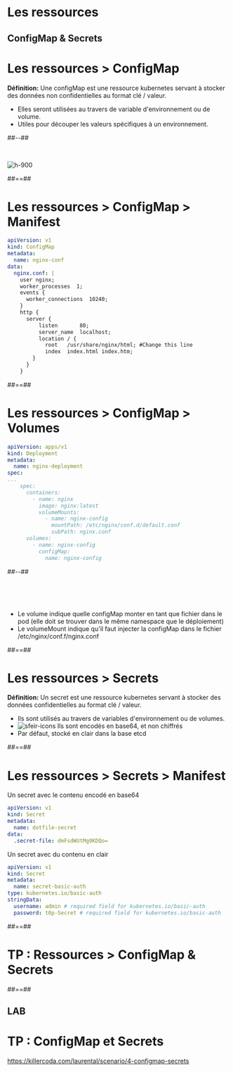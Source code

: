 <!-- .slide: class="transition"-->

# Les ressources
## ConfigMap & Secrets

<!-- .slide: class="two-column" -->

# Les ressources > **ConfigMap**

**Définition:** Une configMap est une ressource kubernetes servant à stocker des données non confidentielles au format clé / valeur. 
* Elles seront utilisées au travers de variable d'environnement ou de volume. 
* Utiles pour découper les valeurs spécifiques à un environnement.

##--##

<br>

![h-900](./assets/images/configmap.png)

##==##

<!-- .slide: class="with-code-bg-dark" -->

# Les ressources > ConfigMap > **Manifest**
```yaml
apiVersion: v1
kind: ConfigMap
metadata:
  name: nginx-conf
data:
  nginx.conf: |
    user nginx;
    worker_processes  1;
    events {
      worker_connections  10240;
    }
    http {
      server {
          listen       80;
          server_name  localhost;
          location / {
            root   /usr/share/nginx/html; #Change this line
            index  index.html index.htm;
        }
      }
    }
```

##==##

<!-- .slide: class="with-code-bg-dark two-column" -->

# Les ressources > ConfigMap > **Volumes**

```yaml
apiVersion: apps/v1
kind: Deployment
metadata:
  name: nginx-deployment
spec:
...
    spec:
      containers:
        - name: nginx
          image: nginx:latest
          volumeMounts:
            - name: nginx-config
              mountPath: /etc/nginx/conf.d/default.conf
              subPath: nginx.conf
      volumes:
        - name: nginx-config
          configMap:
            name: nginx-config
```
##--##

<br><br><br>

* Le volume indique quelle configMap monter en tant que fichier dans le pod (elle doit se trouver dans le même namespace que le déploiement)
* Le volumeMount indique qu'il faut injecter la configMap dans le fichier /etc/nginx/conf.f/nginx.conf

##==##

<!-- .slide: -->

# Les ressources > **Secrets**

**Définition:** Un secret est une ressource kubernetes servant à stocker des données confidentielles au format clé / valeur. 
* Ils sont utilisés au travers de variables d'environnement ou de volumes. 
* ![sfeir-icons](alert-triangle)<!-- .element: style="--icon-size:48px; --icon-color:red;" --> Ils sont encodés en base64, et non chiffrés
* Par défaut, stocké en clair dans la base etcd

##==##

<!-- .slide: class="with-code-bg-dark" -->

# Les ressources > Secrets > **Manifest**
Un secret avec le contenu encodé en base64
```yaml
apiVersion: v1
kind: Secret
metadata:
  name: dotfile-secret
data:
  .secret-file: dmFsdWUtMg0KDQo=
```

Un secret avec du contenu en clair
```yaml
apiVersion: v1
kind: Secret
metadata:
  name: secret-basic-auth
type: kubernetes.io/basic-auth
stringData:
  username: admin # required field for kubernetes.io/basic-auth
  password: t0p-Secret # required field for kubernetes.io/basic-auth
```

##==##

<!-- .slide: class="transition-bg-sfeir-2" -->

# TP : Ressources > **ConfigMap & Secrets**

##==##

<!-- .slide: class="exercice"-->
## LAB
# TP : ConfigMap et Secrets



https://killercoda.com/laurental/scenario/4-configmap-secrets